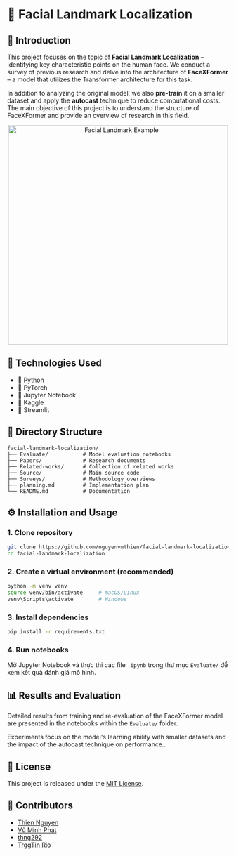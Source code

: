 # 🧠 Facial Landmark Localization

## 📌 Introduction
This project focuses on the topic of **Facial Landmark Localization** – identifying key characteristic points on the human face. We conduct a survey of previous research and delve into the architecture of **FaceXFormer** – a model that utilizes the Transformer architecture for this task.

In addition to analyzing the original model, we also **pre-train** it on a smaller dataset and apply the **autocast** technique to reduce computational costs.  
The main objective of this project is to understand the structure of FaceXFormer and provide an overview of research in this field.

<p align="center">
  <img src="https://encrypted-tbn0.gstatic.com/images?q=tbn:ANd9GcTUdlGtalcFqtNUbUP93oZnMf4tCFPQNkFU5g&s" alt="Facial Landmark Example" width="500"/>
</p>

## 🧰 Technologies Used

- 🔹 Python
- 🔹 PyTorch
- 🔹 Jupyter Notebook
- 🔹 Kaggle
- 🔹 Streamlit


## 📁  Directory Structure

```plaintext
facial-landmark-localization/
├── Evaluate/           # Model evaluation notebooks
├── Papers/             # Research documents
├── Related-works/      # Collection of related works
├── Source/             # Main source code
├── Surveys/            # Methodology overviews
├── planning.md         # Implementation plan
└── README.md           # Documentation
```

## ⚙️ Installation and Usage

### 1. Clone repository

```bash
git clone https://github.com/nguyenvmthien/facial-landmark-localization.git
cd facial-landmark-localization
```

### 2. Create a virtual environment (recommended)

```bash
python -m venv venv
source venv/bin/activate     # macOS/Linux
venv\Scripts\activate        # Windows
```

### 3. Install dependencies

```bash
pip install -r requirements.txt
```

### 4. Run notebooks

Mở Jupyter Notebook và thực thi các file `.ipynb` trong thư mục `Evaluate/` để xem kết quả đánh giá mô hình.

## 📊 Results and Evaluation

Detailed results from training and re-evaluation of the FaceXFormer model are presented in the notebooks within the `Evaluate/` folder.

Experiments focus on the model's learning ability with smaller datasets and the impact of the autocast technique on performance..

## 📝 License

This project is released under the [MIT License](LICENSE).

## 👥 Contributors

- [Thien Nguyen](https://github.com/nguyenvmthien)
- [Vũ Minh Phát](https://github.com/vmphat)
- [thng292](https://github.com/thng292)
- [TrggTin Rio](https://github.com/TrggTin)

